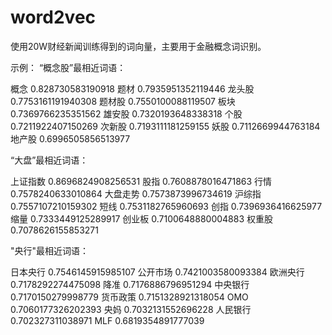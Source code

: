 # word2vec

使用20W财经新闻训练得到的词向量，主要用于金融概念词识别。

示例：
“概念股”最相近词语：

概念 0.828730583190918
题材 0.7935951352119446
龙头股 0.7753161191940308
题材股 0.7550100088119507
板块 0.7369766235351562
雄安股 0.7320193648338318
个股 0.7211922407150269
次新股 0.7193111181259155
妖股 0.7112669944763184
地产股 0.6996505856513977


“大盘”最相近词语：

上证指数 0.8696824908256531
股指 0.7608878016471863
行情 0.7578240633010864
大盘走势 0.7573873996734619
沪综指 0.7557107210159302
短线 0.7531182765960693
创指 0.7396936416625977
缩量 0.7333449125289917
创业板 0.7100648880004883
权重股 0.7078626155853271


"央行"最相近词语：

日本央行 0.7546145915985107
公开市场 0.7421003580093384
欧洲央行 0.7178292274475098
降准 0.7176886796951294
中央银行 0.7170150279998779
货币政策 0.7151328921318054
OMO 0.7060177326202393
央妈 0.7032131552696228
人民银行 0.702327311038971
MLF 0.6819354891777039
